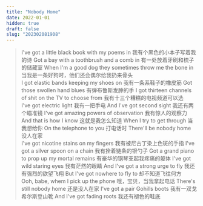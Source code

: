 ```yaml
---
title: "Nobody Home"
date: 2022-01-01
hidden: true
draft: false
slug: "202302081908"
---
```


>I've got a little black book with my poems in
我有个黑色的小本子写着我的诗
Got a bay with a toothbrush and a comb in
有一处放着牙刷和梳子的储藏室
When I'm a good dog they sometimes throw me the bone in
当我是一条好狗时，他们还会偶尔给我扔来骨头
<br>I got elastic bands keeping my shoes on
我有一条系鞋子的橡皮筋
Got those swollen hand blues
有弹布鲁斯发肿的手
I got thirteen channels of shit on the TV to choose from
我有十三个糟糕的电视频道可以选
<br>I've got electric light
我有一把手电
And I've got second sight
我还有两个瞄准镜
I've got amazing powers of observation
我有惊人的观察力
And that is how I know
这就是我怎么知道
When I try to get through
当我想给你
On the telephone to you
打电话时
There'll be nobody home
没人在家
<br>I've got nicotine stains on my fingers
我有被尼古丁染上色斑的手指
I've got a silver spoon on a chain
我有拴着链条的银勺子
Got a grand piano to prop up my mortal remains
有豪华的钢琴支起我疼痛的躯体
I've got wild staring eyes
我有茫然的眼睛
And I've got a strong urge to fly
我还有强烈的欲望飞翔
But I've got nowhere to fly to
却不知道飞往何方
<br>Ooh, babe, whem I pick up the phone
哦，宝贝，当我拿起电话
There's still nobody home
还是没人在家
I've got a pair Gohills boots
我有一双戈希尔斯登山靴
And I've got fading roots
我还有褪色的鞋底